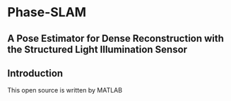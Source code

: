 # Phase-SLAM
## A Pose Estimator for Dense Reconstruction with the Structured Light Illumination Sensor
## Introduction
This open source is written by MATLAB 

